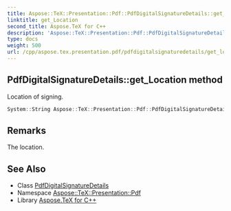 ```yaml
---
title: Aspose::TeX::Presentation::Pdf::PdfDigitalSignatureDetails::get_Location method
linktitle: get_Location
second_title: Aspose.TeX for C++
description: 'Aspose::TeX::Presentation::Pdf::PdfDigitalSignatureDetails::get_Location method. Location of signing in C++.'
type: docs
weight: 500
url: /cpp/aspose.tex.presentation.pdf/pdfdigitalsignaturedetails/get_location/
---
```

## PdfDigitalSignatureDetails::get_Location method


Location of signing.

```cpp
System::String Aspose::TeX::Presentation::Pdf::PdfDigitalSignatureDetails::get_Location() const
```

## Remarks


The location. 
## See Also

* Class [PdfDigitalSignatureDetails](../)
* Namespace [Aspose::TeX::Presentation::Pdf](../../)
* Library [Aspose.TeX for C++](../../../)
